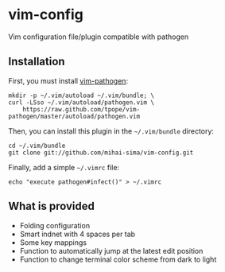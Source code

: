 # vim-config

Vim configuration file/plugin compatible with pathogen

## Installation

First, you must install [vim-pathogen](https://github.com/tpope/vim-pathogen):

    mkdir -p ~/.vim/autoload ~/.vim/bundle; \
    curl -LSso ~/.vim/autoload/pathogen.vim \
        https://raw.github.com/tpope/vim-pathogen/master/autoload/pathogen.vim

Then, you can install this plugin in the `~/.vim/bundle` directory:

    cd ~/.vim/bundle
    git clone git://github.com/mihai-sima/vim-config.git
    
Finally, add a simple `~/.vimrc` file:
    
    echo "execute pathogen#infect()" > ~/.vimrc
    
## What is provided

* Folding configuration
* Smart indnet with 4 spaces per tab
* Some key mappings
* Function to automatically jump at the latest edit position
* Function to change terminal color scheme from dark to light
